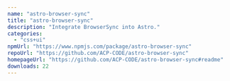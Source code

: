 ```yaml
---
name: "astro-browser-sync"
title: "astro-browser-sync"
description: "Integrate BrowserSync into Astro."
categories:
  - "css+ui"
npmUrl: "https://www.npmjs.com/package/astro-browser-sync"
repoUrl: "https://github.com/ACP-CODE/astro-browser-sync"
homepageUrl: "https://github.com/ACP-CODE/astro-browser-sync#readme"
downloads: 22
---
```

